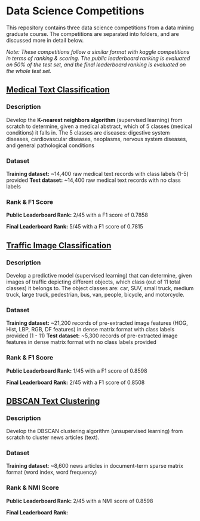 # Data Science Competitions
This repository contains three data science competitions from a data mining graduate course. The competitions are separated into folders, and are discussed more in detail below.

*Note: These competitions follow a similar format with kaggle competitions in terms of ranking & scoring. The public leaderboard ranking is evaluated on 50% of the test set, and the final leaderboard ranking is evaluated on the whole test set.*

## [Medical Text Classification](medical-text-classification/)
### Description
Develop the **K-nearest neighbors algorithm** (supervised learning) from scratch to determine, given a medical abstract, which of 5 classes (medical conditions) it falls in. The 5 classes are diseases: digestive system diseases, cardiovascular diseases, neoplasms, nervous system diseases, and general pathological conditions

### Dataset
**Training dataset:** ~14,400 raw medical text records with class labels (1-5) provided
**Test dataset:** ~14,400 raw medical text records with no class labels

### Rank & F1 Score

**Public Leaderboard Rank:** 2/45 with a F1 score of 0.7858

**Final Leaderboard Rank:** 5/45 with a F1 score of 0.7815

## [Traffic Image Classification](traffic-image-classification/)
### Description
Develop a predictive model (supervised learning) that can determine, given images of traffic depicting different objects, which class (out of 11 total classes) it belongs to. The object classes are: car, SUV, small truck, medium truck, large truck, pedestrian, bus, van, people, bicycle, and motorcycle.
### Dataset
**Training dataset:** ~21,200 records of pre-extracted image features (HOG, Hist, LBP, RGB, DF features) in dense matrix format with class labels provided (1 - 11)
**Test dataset:** ~5,300 records of pre-extracted image features in dense matrix format with no class labels provided

### Rank & F1 Score
**Public Leaderboard Rank:** 1/45 with a F1 score of 0.8598

**Final Leaderboard Rank:** 2/45 with a F1 score of 0.8508


## [DBSCAN Text Clustering](DBSCAN-text-clustering/)
### Description
Develop the DBSCAN clustering algorithm (unsupervised learning) from scratch to cluster news articles (text).

### Dataset
**Training dataset**: ~8,600 news articles in document-term sparse matrix format (word index, word frequency)

### Rank & NMI Score
**Public Leaderboard Rank:** 2/45 with a NMI score of 0.8598

**Final Leaderboard Rank:**
